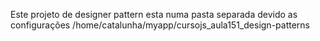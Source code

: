 Este projeto de designer pattern esta numa pasta separada devido as configurações
 /home/catalunha/myapp/cursojs_aula151_design-patterns